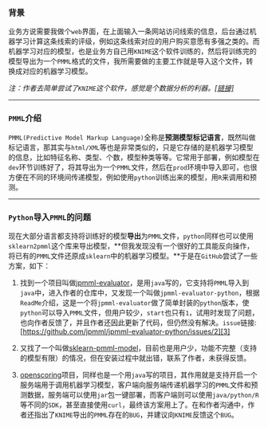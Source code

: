 ### 背景
业务方说需要我做个`web`界面，在上面输入一条网站访问线索的信息，后台通过机器学习计算这条线索的评级，例如这条线索对应的用户购买意愿有多强之类的。而机器学习对应的模型，也是业务方自己用`KNIME`这个软件训练的，然后将训练完的模型导出为一个`PMML`格式的文件，我所需要做的主要工作就是导入这个文件，转换成对应的机器学习模型。

*注：作者去简单尝试了`KNIME`这个软件，感觉是个数据分析的利器。[\[链接\]][1]*

---

### `PMML`介绍
`PMML(Predictive Model Markup Language)`全称是**预测模型标记语言**，既然叫做标记语言，那其实与`html/XML`等也是非常类似的，只是它存储的是机器学习模型的信息，比如特征名称、类型、个数，模型种类等等。它常用于部署，例如模型在`dev`环节训练好了，将其导出为一个`PMML`文件，然后在`prod`环境中导入即可，也很方便在不同的环境间传递模型，例如使用`python`训练出来的模型，用`R`来调用和预测。

---

### `Python`导入`PMML`的问题
现在大部分语言都支持将训练好的模型**导出**为`PMML`文件，`python`同样也可以使用`sklearn2pmml`这个库来导出模型，**但我发现没有一个很好的工具能反向操作，将已有的`PMML`文件还原成`sklearn`中的机器学习模型。**于是在`GitHub`尝试了一些方案，如下：

   1. 找到一个项目叫做[jpmml-evaluator][2]，是用`java`写的，它支持将`PMML`导入到`java`中，进入作者的仓库中，又发现一个叫做`jpmml-evaluator-python`，根据`ReadMe`介绍，这是一个将`jpmml-evaluator`做了简单封装的`python`版本，使`python`可以导入`PMML`文件，但用户较少，`start`也只有`1`，试用时发现了问题，也向作者反馈了，并且作者还因此更新了代码，但仍然没有解决。`issue`链接: [https://github.com/jpmml/jpmml-evaluator-python/issues/2][3]

   2. 又找了一个叫做[sklearn-pmml-model][4]，目前也是用户少，功能不完整（支持的模型有限）的情况，但在安装过程中就出错，联系了作者，未获得反馈。

   3. [openscoring][5]项目，同样也是一个用`java`写的项目，其作用就是支持开启一个服务端用于调用机器学习模型，客户端向服务端传递机器学习的`PMML`文件和预测数据，服务端可以使用`jar`包一键部署，而客户端则可以使用`java/python/R`等不同的`SDK`，甚至直接使用`curl`，最终该方案用上了。在和作者沟通中，作者还指出了`KNIME`导出的`PMML`存在的`BUG`，并建议向`KNIME`反馈这个`BUG`。


  [1]: https://www.knime.com/
  [2]: https://github.com/jpmml/jpmml-evaluator
  [3]: https://github.com/jpmml/jpmml-evaluator-python/issues/2
  [4]: https://pypi.org/project/sklearn-pmml-model/
  [5]: https://github.com/openscoring/openscoring